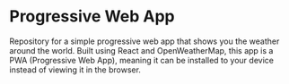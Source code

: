 # Progressive Web App

Repository for a simple progressive web app that shows you the weather around the world. Built using React and OpenWeatherMap, this app is a PWA (Progressive Web App), meaning it can be installed to your device instead of viewing it in the browser.
